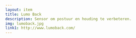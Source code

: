 ```yaml
--- 
layout: item
title: Lumo Back
description: Sensor om postuur en houding te verbeteren.
img: lumoback.jpg
link1: http://www.lumoback.com/
---
```

